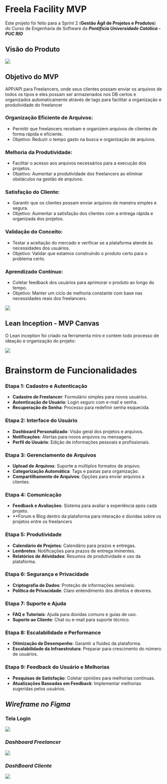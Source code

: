 # **Freela Facility MVP**

Este projeto foi feito para a Sprint 2 (**Gestão Ágil de Projetos e Produtos**) do Curso de Engenharia de Software da ***Pontíficia Universidade Católica - PUC RIO*** 

## Visão do Produto
![](https://github.com/Penichezito/Freela-Facility-MVP-Sprint-2/blob/main/img/Product-Vision-Freela-Facility.png)

## Objetivo do MVP 
APP/API para Freelancers, onde seus clientes possam enviar os arquivos de todos os tipos e eles possam ser armazenados nos DB certos e organizados automaticamente através de tags para facilitar a organização e produtividade do freelancer

### Organização Eficiente de Arquivos:
- Permitir que freelancers recebam e organizem arquivos de clientes de forma rápida e eficiente.
- Objetivo: Reduzir o tempo gasto na busca e organização de arquivos.

### Melhoria da Produtividade:
- Facilitar o acesso aos arquivos necessários para a execução dos projetos.
- Objetivo: Aumentar a produtividade dos freelancers ao eliminar obstáculos na gestão de arquivos.

### Satisfação do Cliente:
- Garantir que os clientes possam enviar arquivos de maneira simples e segura.
- Objetivo: Aumentar a satisfação dos clientes com a entrega rápida e organizada dos projetos.

### Validação do Conceito:
- Testar a aceitação do mercado e verificar se a plataforma atende às necessidades dos usuários.
- Objetivo: Validar que estamos construindo o produto certo para o problema certo.

### Aprendizado Contínuo:
- Coletar feedback dos usuários para aprimorar o produto ao longo do tempo.
- Objetivo: Manter um ciclo de melhoria constante com base nas necessidades reais dos freelancers.

![](https://github.com/Penichezito/Freela-Facility-MVP-Sprint-2/blob/main/img/ObjetivoMVP-FF.png)

## Lean Inception - MVP Canvas 

O Lean inception foi criado na ferramenta miro e contem todo processo de ideação e organização do projeto:

![](https://github.com/Penichezito/Freela-Facility-MVP-Sprint-2/blob/main/img/MVP-Canvas-FF.png)

# Brainstorm de Funcionalidades

### Etapa 1: Cadastro e Autenticação
- **Cadastro de Freelancer**: Formulário simples para novos usuários.
- **Autenticação de Usuário**: Login seguro com e-mail e senha.
- **Recuperação de Senha**: Processo para redefinir senha esquecida.

### Etapa 2: Interface do Usuário
- **Dashboard Personalizado**: Visão geral dos projetos e arquivos.
- **Notificações**: Alertas para novos arquivos ou mensagens.
- **Perfil do Usuário**: Edição de informações pessoais e profissionais.

### Etapa 3: Gerenciamento de Arquivos
- **Upload de Arquivos**: Suporte a múltiplos formatos de arquivo.
- **Categorização Automática**: Tags e pastas para organização.
- **Compartilhamento de Arquivos**: Opções para enviar arquivos a clientes.

### Etapa 4: Comunicação
- **Feedback e Avaliações**: Sistema para avaliar a experiência após cada projeto.
- **Forum e Blog dentro da plataforma para interação e dúvidas sobre os projetos entre os freelancers

### Etapa 5: Produtividade
- **Calendário de Projetos**: Calendário para prazos e entregas.
- **Lembretes**: Notificações para prazos de entrega iminentes.
- **Relatórios de Atividades**: Resumos de produtividade e uso da plataforma.

### Etapa 6: Segurança e Privacidade
- **Criptografia de Dados**: Proteção de informações sensíveis.
- **Política de Privacidade**: Claro entendimento dos direitos e deveres.

### Etapa 7: Suporte e Ajuda
- **FAQ e Tutoriais**: Ajuda para dúvidas comuns e guias de uso.
- **Suporte ao Cliente**: Chat ou e-mail para suporte técnico.

### Etapa 8: Escalabilidade e Performance
- **Otimização de Desempenho**: Garantir a fluidez da plataforma.
- **Escalabilidade da Infraestrutura**: Preparar para crescimento do número de usuários.

### Etapa 9: Feedback do Usuário e Melhorias
- **Pesquisas de Satisfação**: Coletar opiniões para melhorias contínuas.
- **Atualizações Baseadas em Feedback**: Implementar melhorias sugeridas pelos usuários. 

## ***Wireframe no Figma***

### Tela Login 
![](https://github.com/Penichezito/Freela-Facility-MVP-Sprint-2/blob/main/wireframes/Tela-login-freela-facility.png)

### ***Dashboard Freelancer*** 
![](https://github.com/Penichezito/Freela-Facility-MVP-Sprint-2/blob/main/wireframes/Dashboard-Freelancer.png)

### ***DashBoard Cliente***
![](https://github.com/Penichezito/Freela-Facility-MVP-Sprint-2/blob/main/wireframes/Dashboard-Cliente.png)

